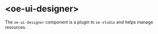 # &lt;oe-ui-designer&gt;

The `oe-ui-designer` component is a plugin to `oe-studio` and helps manage resources.
